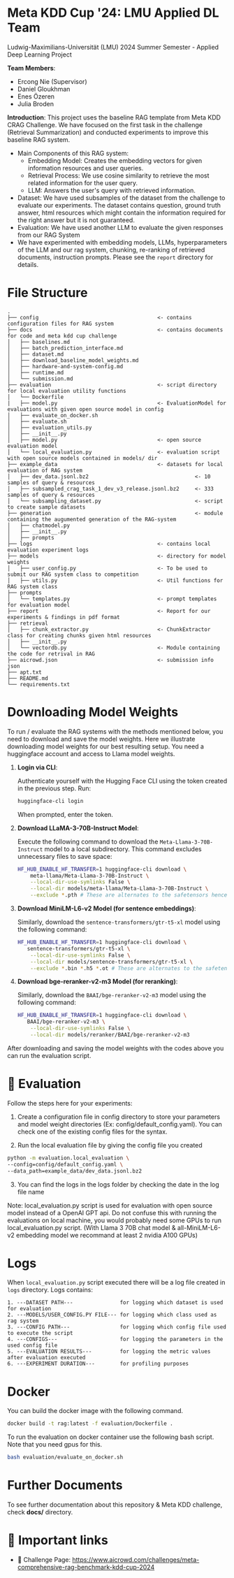 # Meta KDD Cup '24: LMU Applied DL Team

Ludwig-Maximilians-Universität (LMU) 2024 Summer Semester - Applied Deep Learning Project

**Team Members**:

- Ercong Nie (Supervisor)
- Daniel Gloukhman
- Enes Özeren
- Julia Broden

**Introduction**:
This project uses the baseline RAG template from Meta KDD CRAG Challenge. We have focused on the first task in the challenge (Retrieval Summarization) and conducted experiments to improve this baseline RAG system.

- Main Components of this RAG system:
  - Embedding Model: Creates the embedding vectors for given information resources and user queries.
  - Retrieval Process: We use cosine similarity to retrieve the most related information for the user query.
  - LLM: Answers the user's query with retrieved information.
- Dataset: We have used subsamples of the dataset from the challenge to evaluate our experiments. The dataset contains question, ground truth answer, html resources which might contain the information required for the right answer but it is not guaranteed.
- Evaluation: We have used another LLM to evaluate the given responses from our RAG System
- We have experimented with embedding models, LLMs, hyperparameters of the LLM and our rag system, chunking, re-ranking of retrieved documents, instruction prompts. Please see the `report` directory for details.

# File Structure

```
.
├── config                                      <- contains configuration files for RAG system
├── docs                                        <- contains documents for code and meta kdd cup challenge
│   ├── baselines.md
│   ├── batch_prediction_interface.md
│   ├── dataset.md
│   ├── download_baseline_model_weights.md
│   ├── hardware-and-system-config.md
│   ├── runtime.md
│   └── submission.md
├── evaluation                                  <- script directory for local evaluation utility functions
│   └── Dockerfile
|   ├── model.py                                <- EvaluationModel for evaluations with given open source model in config
│   ├── evaluate_on_docker.sh
│   ├── evaluate.sh
│   ├── evaluation_utils.py
│   ├── __init__.py
│   ├── model.py                                <- open source evaluation model
│   └── local_evaluation.py                     <- evaluation script with open source models contained in models/ dir
├── example_data                                <- datasets for local evaluation of RAG system
│   ├── dev_data.jsonl.bz2                                  <- 10 samples of query & resources
│   ├── subsampled_crag_task_1_dev_v3_release.jsonl.bz2     <- 333 samples of query & resources
│   └── subsampling_dataset.py                              <- script to create sample datasets
├── generation                                              <- module containing the augumented generation of the RAG-system
│   ├── chatmodel.py
│   ├── __init__.py
│   ├── prompts
├── logs                                        <- contains local evaluation experiment logs
├── models                                      <- directory for model weights
│   ├── user_config.py                          <- To be used to submit our RAG system class to competition
│   ├── utils.py                                <- Util functions for RAG system class
├── prompts
│   └── templates.py                            <- prompt templates for evaluation model
├── report                                      <- Report for our experiments & findings in pdf format
├── retrieval
│   ├── chunk_extractor.py                      <- ChunkExtractor class for creating chunks given html resources
│   ├── __init__.py
│   └── vectordb.py                             <- Module containing the code for retrival in RAG
├── aicrowd.json                                <- submission info json
├── apt.txt
├── README.md
└── requirements.txt
```

# Downloading Model Weights

To run / evaluate the RAG systems with the methods mentioned below, you need to download and save the model weights.
Here we illustrate downloading model weights for our best resulting setup.
You need a huggingface account and access to Llama model weights.

1. **Login via CLI**:

   Authenticate yourself with the Hugging Face CLI using the token created in the previous step. Run:

   ```bash
   huggingface-cli login
   ```

   When prompted, enter the token.

2. **Download LLaMA-3-70B-Instruct Model**:

   Execute the following command to download the `Meta-Llama-3-70B-Instruct` model to a local subdirectory. This command excludes unnecessary files to save space:

   ```bash
   HF_HUB_ENABLE_HF_TRANSFER=1 huggingface-cli download \
       meta-llama/Meta-Llama-3-70B-Instruct \
       --local-dir-use-symlinks False \
       --local-dir models/meta-llama/Meta-Llama-3-70B-Instruct \
       --exclude *.pth # These are alternates to the safetensors hence not needed
   ```

3. **Download MiniLM-L6-v2 Model (for sentence embeddings)**:

   Similarly, download the `sentence-transformers/gtr-t5-xl` model using the following command:

   ```bash
   HF_HUB_ENABLE_HF_TRANSFER=1 huggingface-cli download \
      sentence-transformers/gtr-t5-xl \
       --local-dir-use-symlinks False \
       --local-dir models/sentence-transformers/gtr-t5-xl \
       --exclude *.bin *.h5 *.ot # These are alternates to the safetensors hence not needed
   ```

4. **Download bge-reranker-v2-m3 Model (for reranking)**:

   Similarly, download the `BAAI/bge-reranker-v2-m3` model using the following command:

   ```bash
   HF_HUB_ENABLE_HF_TRANSFER=1 huggingface-cli download \
      BAAI/bge-reranker-v2-m3 \
       --local-dir-use-symlinks False \
       --local-dir models/reranker/BAAI/bge-reranker-v2-m3
   ```

After downloading and saving the model weights with the codes above you can run the evaluation script.

# 📏 Evaluation

Follow the steps here for your experiments:

1. Create a configuration file in config directory to store your parameters and model weight directories (Ex: config/default_config.yaml). You can check one of the existing config files for the syntax.

2. Run the local evaluation file by giving the config file you created

```bash
python -m evaluation.local_evaluation \
--config=config/default_config.yaml \
--data_path=example_data/dev_data.jsonl.bz2
```

3. You can find the logs in the logs folder by checking the date in the log file name

Note: local_evaluation.py script is used for evaluation with open source model instead of a OpenAI GPT api. Do not confuse this with running the evaluations on local machine, you would probably need some GPUs to run local_evaluation.py script. (With Llama 3 70B chat model & all-MiniLM-L6-v2 embedding model we recommand at least 2 nvidia A100 GPUs)

# Logs

When `local_evaluation.py` script executed there will be a log file created in `logs` directory.
Logs contains:

```
1. ---DATASET PATH---               for logging which dataset is used for evaluation
2. ---MODELS/USER_CONFIG.PY FILE--- for logging which class used as rag system
3. ---CONFIG PATH---                for logging which config file used to execute the script
4. ---CONFIGS---                    for logging the parameters in the used config file
5. ---EVALUATION RESULTS---         for logging the metric values after evaluation executed
6. ---EXPERIMENT DURATION---        for profiling purposes
```

# Docker

You can build the docker image with the following command.

```bash
docker build -t rag:latest -f evaluation/Dockerfile .
```

To run the evaluation on docker container use the following bash script. Note that you need gpus for this.

```bash
bash evaluation/evaluate_on_docker.sh
```

# Further Documents

To see further documentation about this repository & Meta KDD challenge, check **docs/** directory.

# 📎 Important links

- 💪 Challenge Page: https://www.aicrowd.com/challenges/meta-comprehensive-rag-benchmark-kdd-cup-2024
